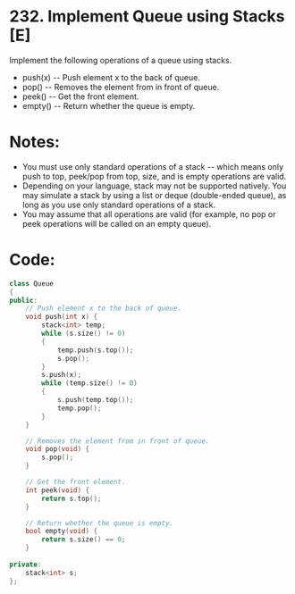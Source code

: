# 232. Implement Queue using Stacks [E]
Implement the following operations of a queue using stacks. 
- push(x) -- Push element x to the back of queue. 
- pop() -- Removes the element from in front of queue. 
- peek() -- Get the front element. 
- empty() -- Return whether the queue is empty. 

# Notes:
- You must use only standard operations of a stack -- which means only push to top, peek/pop from top, size, and is empty operations are valid.
- Depending on your language, stack may not be supported natively. You may simulate a stack by using a list or deque (double-ended queue), as long as you use only standard operations of a stack.
- You may assume that all operations are valid (for example, no pop or peek operations will be called on an empty queue).

# Code:
```c++
class Queue 
{
public:
    // Push element x to the back of queue.
    void push(int x) {
        stack<int> temp;
        while (s.size() != 0)
        {
            temp.push(s.top());
            s.pop();
        }
        s.push(x);
        while (temp.size() != 0)
        {
            s.push(temp.top());
            temp.pop();
        }
    }

    // Removes the element from in front of queue.
    void pop(void) {
        s.pop();
    }

    // Get the front element.
    int peek(void) {
        return s.top();
    }

    // Return whether the queue is empty.
    bool empty(void) {
        return s.size() == 0;
    }
    
private:
    stack<int> s;
};
```
